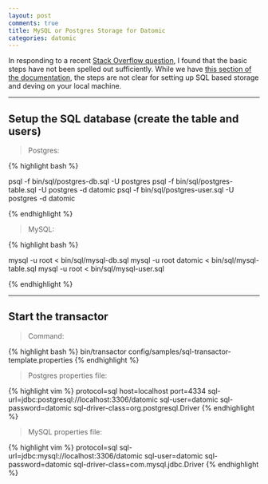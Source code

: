 ```yaml
---
layout: post
comments: true
title: MySQL or Postgres Storage for Datomic
categories: datomic
---
```


In responding to a recent [Stack Overflow question](http://stackoverflow.com/questions/43422828/datomic-pro-bin-run-no-suitable-driver-found/43615059#43615059), 
 I found that the basic steps have not been spelled out sufficiently.  While we have [this section of the documentation](http://docs.datomic.com/storage.html#sec-5), the steps are not clear for setting up SQL based storage and deving on your local machine.

---
Setup the SQL database (create the table and users)
---

>Postgres:

{% highlight bash %}

psql -f bin/sql/postgres-db.sql -U postgres
psql -f bin/sql/postgres-table.sql -U postgres -d datomic
psql -f bin/sql/postgres-user.sql -U postgres -d datomic

{% endhighlight %}

>MySQL:

{% highlight bash %}

mysql -u root < bin/sql/mysql-db.sql 
mysql -u root datomic < bin/sql/mysql-table.sql
mysql -u root < bin/sql/mysql-user.sql 

{% endhighlight %}

---
Start the transactor
---

>Command:

{% highlight bash %}
bin/transactor config/samples/sql-transactor-template.properties 
{% endhighlight %}

>Postgres properties file:

{% highlight vim %}
protocol=sql
host=localhost
port=4334
sql-url=jdbc:postgresql://localhost:3306/datomic
sql-user=datomic
sql-password=datomic
sql-driver-class=org.postgresql.Driver
{% endhighlight %}


>MySQL properties file:

{% highlight vim %}
protocol=sql
sql-url=jdbc:mysql://localhost:3306/datomic
sql-user=datomic
sql-password=datomic
sql-driver-class=com.mysql.jdbc.Driver
{% endhighlight %}
